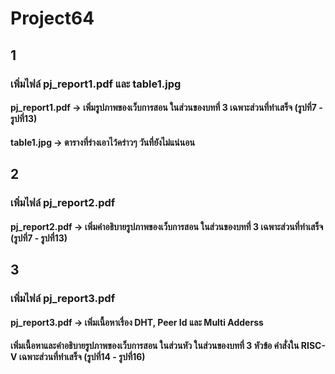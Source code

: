 # Project64

## 1
### เพิ่มไฟล์ pj_report1.pdf และ table1.jpg
#### pj_report1.pdf -> เพิ่มรูปภาพของเว็บการสอน ในส่วนของบทที่ 3 เฉพาะส่วนที่ทำเสร็จ (รูปที่7 - รูปที่13)
#### table1.jpg -> ตารางที่ร่างเอาไว้คร่าวๆ วันที่ยังไม่แน่นอน

## 2
### เพิ่มไฟล์ pj_report2.pdf
#### pj_report2.pdf -> เพิ่มคำอธิบายรูปภาพของเว็บการสอน ในส่วนของบทที่ 3 เฉพาะส่วนที่ทำเสร็จ (รูปที่7 - รูปที่13)


## 3
### เพิ่มไฟล์ pj_report3.pdf
#### pj_report3.pdf -> เพิ่มเนื้อหาเรื่อง DHT, Peer Id และ Multi Adderss 
####                   เพิ่มเนื้อหาและคำอธิบายรูปภาพของเว็บการสอน ในส่วนหัว ในส่วนของบทที่ 3 หัวข้อ คำสั่งใน RISC-V เฉพาะส่วนที่ทำเสร็จ (รูปที่14 - รูปที่16)
